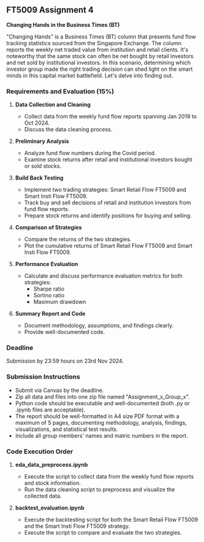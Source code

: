 ## FT5009 Assignment 4

**Changing Hands in the Business Times (BT)**

"Changing Hands" is a Business Times (BT) column that presents fund flow tracking statistics sourced from the Singapore Exchange. The column reports the weekly net traded value from institution and retail clients. It's noteworthy that the same stock can often be net bought by retail investors and net sold by institutional investors. In this scenario, determining which investor group made the right trading decision can shed light on the smart minds in this capital market battlefield. Let's delve into finding out.

### Requirements and Evaluation (15%)

1. **Data Collection and Cleaning**
   - Collect data from the weekly fund flow reports spanning Jan 2019 to Oct 2024.
   - Discuss the data cleaning process.

2. **Preliminary Analysis**
   - Analyze fund flow numbers during the Covid period.
   - Examine stock returns after retail and institutional investors bought or sold stocks.

3. **Build Back Testing**
   - Implement two trading strategies: Smart Retail Flow FT5009 and Smart Insti Flow FT5009.
   - Track buy and sell decisions of retail and institution investors from fund flow reports.
   - Prepare stock returns and identify positions for buying and selling.

4. **Comparison of Strategies**
   - Compare the returns of the two strategies.
   - Plot the cumulative returns of Smart Retail Flow FT5009 and Smart Insti Flow FT5009.

5. **Performance Evaluation**
   - Calculate and discuss performance evaluation metrics for both strategies:
     - Sharpe ratio
     - Sortino ratio
     - Maximum drawdown

6. **Summary Report and Code**
   - Document methodology, assumptions, and findings clearly.
   - Provide well-documented code.
   
### Deadline

Submission by 23:59 hours on 23rd Nov 2024.

### Submission Instructions

- Submit via Canvas by the deadline.
- Zip all data and files into one zip file named "Assignment_x_Group_x".
- Python code should be executable and well-documented (both .py or .ipynb files are acceptable).
- The report should be well-formatted in A4 size PDF format with a maximum of 5 pages, documenting methodology, analysis, findings, visualizations, and statistical test results.
- Include all group members' names and matric numbers in the report.

### Code Execution Order

1. **eda_data_preprocess.ipynb**
   - Execute the script to collect data from the weekly fund flow reports and stock information.
   - Run the data cleaning script to preprocess and visualize the collected data.

2. **backtest_evaluation.ipynb**
   - Execute the backtesting script for both the Smart Retail Flow FT5009 and the Smart Insti Flow FT5009 strategy.
   - Execute the script to compare and evaluate the two strategies.